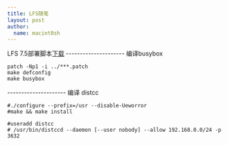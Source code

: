 ```yaml
---
title: LFS随笔 
layout: post
author:
  name: macint0sh
---
```

LFS 7.5部署脚本[下载](/download/LFS-7.5.tar.xz)
\---------------------
编译busybox

    patch -Np1 -i ../***.patch
    make defconfig
    make busybox
\---------------------
编译 distcc

    #./configure --prefix=/usr --disable-Ueworror
    #make && make install

    #useradd distcc 
    # /usr/bin/distccd --daemon [--user nobody] --allow 192.168.0.0/24 -p 3632


